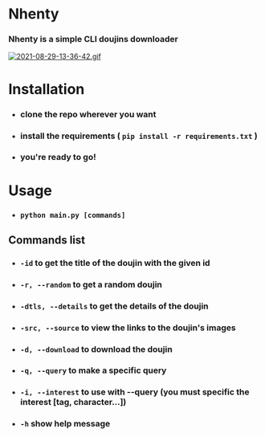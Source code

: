 # Nhenty
### Nhenty is a simple CLI doujins downloader
[![2021-08-29-13-36-42.gif](https://i.postimg.cc/k4YVrzdS/2021-08-29-13-36-42.gif)](https://postimg.cc/dkdQrW3Q)

# Installation
- ### clone the repo wherever you want
- ### install the requirements ( `pip install -r requirements.txt` )
- ### you're ready to go!

# Usage
- ### `python main.py [commands]`
## Commands list
- ### `-id` to get the title of the doujin with the given id
- ### `-r, --random` to get a random doujin
- ### `-dtls, --details` to get the details of the doujin
- ### `-src, --source` to view the links to the doujin's images
- ### `-d, --download` to download the doujin
- ### `-q, --query` to make a specific query
- ### `-i, --interest` to use with --query (you must specific the interest [tag, character...])
- ### `-h` show help message
